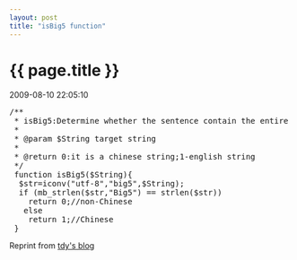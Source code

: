```yaml
---
layout: post
title: "isBig5 function"
---
```


<h1> {{ page.title }} </h1> <p class='meta'>2009-08-10 22:05:10</p>

<pre name='code' class='php'>
/**
 * isBig5:Determine whether the sentence contain the entire phrase in Chinese (The mixture of Chinese and English is not the scope of this deal)
 *
 * @param $String target string
 *
 * @return 0:it is a chinese string;1-english string
 */
 function isBig5($String){
  $str=iconv("utf-8","big5",$String);
  if (mb_strlen($str,"Big5") == strlen($str))
    return 0;//non-Chinese
   else
    return 1;//Chinese
 }
</pre>
Reprint from <a href="http://tdy.erufa.com/Blog/?p=32">tdy's blog</a>